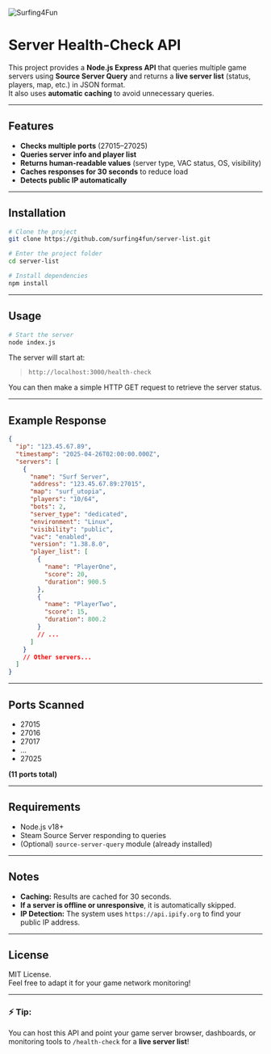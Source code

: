 ![Surfing4Fun](https://cdn.discordapp.com/banners/749142414475919420/c644a0faf33aa355463524c3b64512f2.webp?size=1024)

# Server Health-Check API

This project provides a **Node.js Express API** that queries multiple game servers using **Source Server Query** and returns a **live server list** (status, players, map, etc.) in JSON format.  
It also uses **automatic caching** to avoid unnecessary queries.

---

## Features

- **Checks multiple ports** (27015–27025)
- **Queries server info and player list**
- **Returns human-readable values** (server type, VAC status, OS, visibility)
- **Caches responses for 30 seconds** to reduce load
- **Detects public IP automatically**

---

## Installation

```bash
# Clone the project
git clone https://github.com/surfing4fun/server-list.git

# Enter the project folder
cd server-list

# Install dependencies
npm install
```

---

## Usage

```bash
# Start the server
node index.js
```

The server will start at:  
> `http://localhost:3000/health-check`

You can then make a simple HTTP GET request to retrieve the server status.

---

## Example Response

```json
{
  "ip": "123.45.67.89",
  "timestamp": "2025-04-26T02:00:00.000Z",
  "servers": [
    {
      "name": "Surf Server",
      "address": "123.45.67.89:27015",
      "map": "surf_utopia",
      "players": "10/64",
      "bots": 2,
      "server_type": "dedicated",
      "environment": "Linux",
      "visibility": "public",
      "vac": "enabled",
      "version": "1.38.8.0",
      "player_list": [
        {
          "name": "PlayerOne",
          "score": 20,
          "duration": 900.5
        },
        {
          "name": "PlayerTwo",
          "score": 15,
          "duration": 800.2
        }
        // ...
      ]
    }
    // Other servers...
  ]
}
```

---

## Ports Scanned

- 27015
- 27016
- 27017
- ...
- 27025

**(11 ports total)**

---

## Requirements

- Node.js v18+
- Steam Source Server responding to queries
- (Optional) `source-server-query` module (already installed)

---

## Notes

- **Caching:** Results are cached for 30 seconds.  
- **If a server is offline or unresponsive**, it is automatically skipped.
- **IP Detection:** The system uses `https://api.ipify.org` to find your public IP address.

---

## License

MIT License.  
Feel free to adapt it for your game network monitoring!

---

### ⚡ Tip:
You can host this API and point your game server browser, dashboards, or monitoring tools to `/health-check` for a **live server list**!
